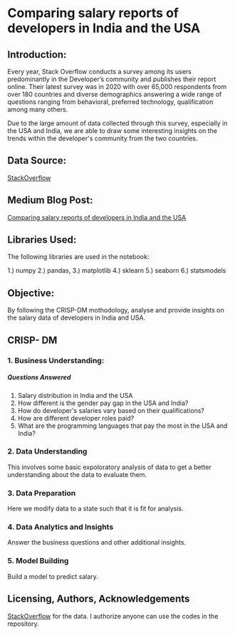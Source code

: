 # Comparing salary reports of developers in India and the USA 

## Introduction:
Every year, Stack Overflow conducts a survey among its users predominantly in the Developer’s community and publishes their report online. Their latest survey was in 2020 with over 65,000 respondents from over 180 countries and diverse demographics answering a wide range of questions ranging from behavioral, preferred technology, qualification among many others.

Due to the large amount of data collected through this survey, especially in the USA and India, we are able to draw some interesting insights on the trends within the developer's community from the two countries.


## Data Source: 

[StackOverflow](https://insights.stackoverflow.com/survey)


## Medium Blog Post:

[Comparing salary reports of developers in India and the USA](https://arjunachuthan.medium.com/comparing-salary-reports-of-developers-in-india-and-the-usa-f241412a2cd3)


## Libraries Used:
The following libraries are used in the notebook:

1.) numpy
2.) pandas,
3.) matplotlib
4.) sklearn
5.) seaborn
6.) statsmodels


## Objective: 

By following the CRISP-DM mothodology, analyse and provide insights on the salary data of developers in India and USA. 

## CRISP- DM

### 1. Business Understanding:

##### Questions Answered

1. Salary distribution in India and the USA
2. How different is the gender pay gap in the USA and India?
3. How do developer's salaries vary based on their qualifications?
4. How are different developer roles paid?
5. What are the programming languages that pay the most in the USA and India?

### 2. Data Understanding
This involves some basic expoloratory analysis of data to get a better understanding about the data to evaluate them. 

### 3. Data Preparation
Here we modify data to a state such that it is fit for analysis.

### 4. Data Analytics and Insights
Answer the business questions and other additional insights. 

### 5. Model Building
Build a model to predict salary. 

## Licensing, Authors, Acknowledgements
[StackOverflow](https://insights.stackoverflow.com/survey) for the data. 
I authorize anyone can use the codes in the repository. 



